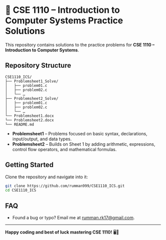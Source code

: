# 📘 CSE 1110 – Introduction to Computer Systems Practice Solutions

This repository contains solutions to the practice problems for **CSE 1110 – Introduction to Computer Systems**.

## Repository Structure

```text
CSE1110_ICS/
├── Problemsheet1_Solve/
│   ├── problem01.c
│   ├── problem02.c
│   └── …
├── Problemsheet2_Solve/
│   ├── problem01.c
│   ├── problem02.c
│   └── …
└── Problemsheet1.docx
└── Problemsheet2.docx
└── README.md
```

- **Problemsheet1** – Problems focused on basic syntax, declarations, input/output, and data types.
- **Problemsheet2** – Builds on Sheet 1 by adding arithmetic, expressions, control flow operators, and mathematical formulas. 

## Getting Started

Clone the repository and navigate into it:

```bash
git clone https://github.com/rumman999/CSE1110_ICS.git
cd CSE1110_ICS
```

## FAQ

- Found a bug or typo? Email me at [rumman.rk17@gmail.com](mailto:rumman.rk17@gmail.com).
 


---

**Happy coding and best of luck mastering CSE 1110!** 🖥️🔧